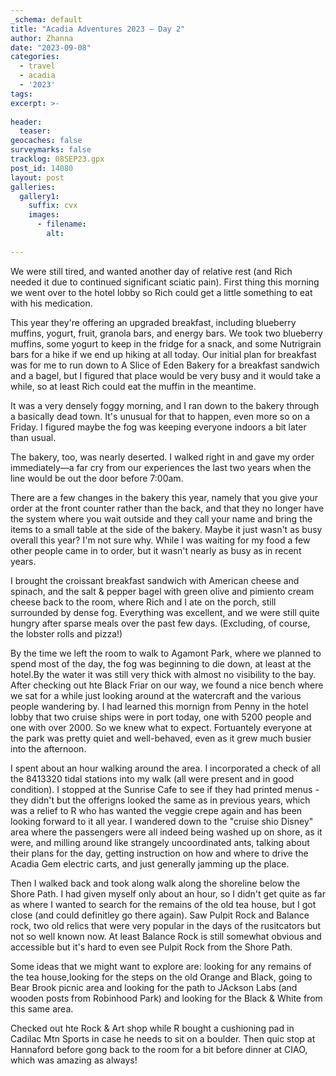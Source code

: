 ```yaml
---
_schema: default
title: "Acadia Adventures 2023 – Day 2"
author: Zhanna
date: "2023-09-08"
categories: 
  - travel
  - acadia
  - '2023'
tags:
excerpt: >-
  
header:
  teaser:
geocaches: false
surveymarks: false
tracklog: 08SEP23.gpx
post_id: 14080
layout: post
galleries:
  gallery1:
    suffix: cvx
    images:
      - filename: 
        alt:
    
---
```


We were still tired, and wanted another day of relative rest (and Rich needed it due to continued significant sciatic pain). First thing this morning we went over to the hotel lobby so Rich could get a little something to eat with his medication. 

This year they're offering an upgraded breakfast, including blueberry muffins, yogurt, fruit, granola bars, and energy bars. We took two blueberry muffins, some yogurt to keep in the fridge for a snack, and some Nutrigrain bars for a hike if we end up hiking at all today. Our initial plan for breakfast was for me to run down to A Slice of Eden Bakery for a breakfast sandwich and a bagel, but I figured that place would be very busy and it would take a while, so at least Rich could eat the muffin in the meantime.

It was a very densely foggy morning, and I ran down to the bakery through a basically dead town. It's unusual for that to happen, even more so on a Friday. I figured maybe the fog was keeping everyone indoors a bit later than usual. 

The bakery, too, was nearly deserted. I walked right in and gave my order immediately—a far cry from our experiences the last two years when the line would be out the door before 7:00am. 

There are a few changes in the bakery this year, namely that you give your order at the front counter rather than the back, and that they no longer have the system where you wait outside and they call your name and bring the items to a small table at the side of the bakery. Maybe it just wasn't as busy overall this year? I'm not sure why. While I was waiting for my food a few other people came in to order, but it wasn't nearly as busy as in recent years.

I brought the croissant breakfast sandwich with American cheese and spinach, and the salt & pepper bagel with green olive and pimiento cream cheese back to the room, where Rich and I ate on the porch, still surrounded by dense fog. Everything was excellent, and we were still quite hungry after sparse meals over the past few days. (Excluding, of course, the lobster rolls and pizza!)

By the time we left the room to walk to Agamont Park, where we planned to spend most of the day, the fog was beginning to die down, at least at the hotel.By the water it was still very thick with almost no visibility to the bay. After checking out hte Black Friar on our way, we found a nice bench where we sat for a while just looking around at the watercraft and the various people wandering by. I had learned this mornign from Penny in the hotel lobby that two cruise ships were in port today, one with 5200 people and one with over 2000. So we knew what to expect. Fortuantely everyone at the park was pretty quiet and well-behaved, even as it grew much busier into the afternoon.

I spent about an hour walking around the area. I incorporated a check of all the 8413320 tidal stations into my walk (all were present and in good condition). I stopped at the Sunrise Cafe to see if they had printed menus - they didn't but the offerigns looked the same as in previous years, which was a relief to R who has wanted the veggie crepe again and has been looking forward to it all year. I wandered down to the "cruise shio Disney" area where the passengers were all indeed being washed up on shore, as it were, and milling around like strangely uncoordinated ants, talking about their plans for the day, getting instruction on how and where to drive the Acadia Gem electric carts, and just generally jamming up the place.

Then I walked back and took along walk along the shoreline below the Shore Path. I had given myself only about an hour, so I didn't get quite as far as where I wanted to search for the remains of the old tea house, but I got close (and could definitley go there again). Saw Pulpit Rock and Balance rock, two old relics that were very popular in the days of the rusitcators but not so well known now. At least Balance Rock is still somewhat obvious and accessible but it's hard to even see Pulpit Rock from the Shore Path.

Some ideas that we might want to explore are: looking for any remains of the tea house,looking for the steps on the old Orange and Black, going to Bear Brook picnic area and looking for the path to JAckson Labs (and wooden posts from Robinhood Park) and looking for the Black & White from this same area.

Checked out hte Rock & Art shop while R bought a cushioning pad in Cadilac Mtn Sports in case he needs to sit on a boulder. Then quic stop at Hannaford before gong back to the room for a bit before dinner at CIAO, which was amazing as always!

